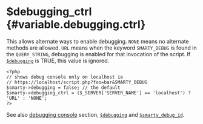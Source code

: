 \$debugging\_ctrl {#variable.debugging.ctrl}
=================

This allows alternate ways to enable debugging. `NONE` means no
alternate methods are allowed. `URL` means when the keyword
`SMARTY_DEBUG` is found in the `QUERY_STRING`, debugging is enabled for
that invocation of the script. If [`$debugging`](#variable.debugging) is
TRUE, this value is ignored.


    <?php
    // shows debug console only on localhost ie
    // https://localhost/script.php?foo=bar&SMARTY_DEBUG
    $smarty->debugging = false; // the default
    $smarty->debugging_ctrl = ($_SERVER['SERVER_NAME'] == 'localhost') ? 'URL' : 'NONE';
    ?>

See also [debugging console](#chapter.debugging.console) section,
[`$debugging`](#variable.debugging) and
[`$smarty_debug_id`](#variable.smarty.debug.id).
